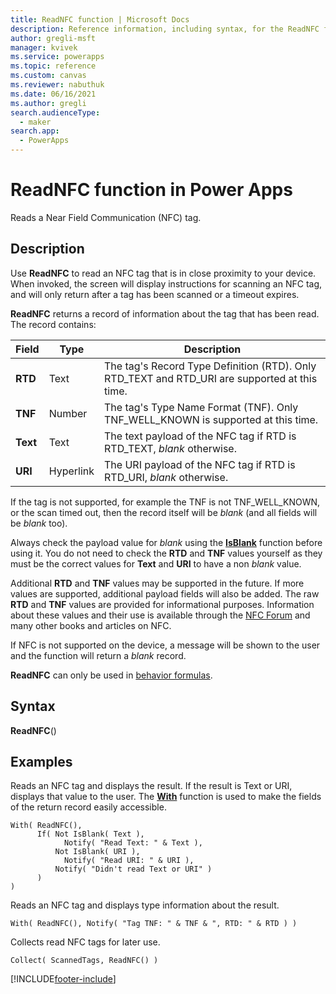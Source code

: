 ```yaml
---
title: ReadNFC function | Microsoft Docs
description: Reference information, including syntax, for the ReadNFC function in Power Apps
author: gregli-msft
manager: kvivek
ms.service: powerapps
ms.topic: reference
ms.custom: canvas
ms.reviewer: nabuthuk
ms.date: 06/16/2021
ms.author: gregli
search.audienceType: 
  - maker
search.app: 
  - PowerApps
---
```

# ReadNFC function in Power Apps
Reads a Near Field Communication (NFC) tag.

## Description
Use **ReadNFC** to read an NFC tag that is in close proximity to your device.  When invoked, the screen will display instructions for scanning an NFC tag, and will only return after a tag has been scanned or a timeout expires.  

**ReadNFC** returns a record of information about the tag that has been read.  The record contains:

| Field | Type | Description |
|----|----|----|
| **RTD** | Text | The tag's Record Type Definition (RTD).  Only RTD_TEXT and RTD_URI are supported at this time. |
| **TNF** | Number | The tag's Type Name Format (TNF). Only TNF_WELL_KNOWN is supported at this time.  |
| **Text** | Text | The text payload of the NFC tag if RTD is RTD_TEXT, *blank* otherwise.   | 
| **URI** | Hyperlink | The URI payload of the NFC tag if RTD is RTD_URI, *blank* otherwise.  |

If the tag is not supported, for example the TNF is not TNF_WELL_KNOWN, or the scan timed out, then the record itself will be *blank* (and all fields will be *blank* too).

Always check the payload value for *blank* using the [**IsBlank**](function-isblank-isempty.md) function before using it.  You do not need to check the **RTD** and **TNF** values yourself as they must be the correct values for **Text** and **URI** to have a non *blank* value.

Additional **RTD** and **TNF** values may be supported in the future.  If more values are supported, additional payload fields will also be added.  The raw **RTD** and **TNF** values are provided for informational purposes.  Information about these values and their use is available through the [NFC Forum](https://nfc-forum.org) and many other books and articles on NFC.

If NFC is not supported on the device, a message will be shown to the user and the function will return a *blank* record. 

**ReadNFC** can only be used in [behavior formulas](../working-with-formulas-in-depth.md).

## Syntax
**ReadNFC**()

## Examples

Reads an NFC tag and displays the result.  If the result is Text or URI, displays that value to the user.  The [**With**](function-with.md) function is used to make the fields of the return record easily accessible.  

```powerapps-dot
With( ReadNFC(), 
      If( Not IsBlank( Text ), 
            Notify( "Read Text: " & Text ), 
          Not IsBlank( URI ),
            Notify( "Read URI: " & URI ),
          Notify( "Didn't read Text or URI" )
      )
)
```

Reads an NFC tag and displays type information about the result.

```powerapps-dot
With( ReadNFC(), Notify( "Tag TNF: " & TNF & ", RTD: " & RTD ) )
```

Collects read NFC tags for later use.

```powerapps-dot
Collect( ScannedTags, ReadNFC() )
```

[!INCLUDE[footer-include](../../../includes/footer-banner.md)]
